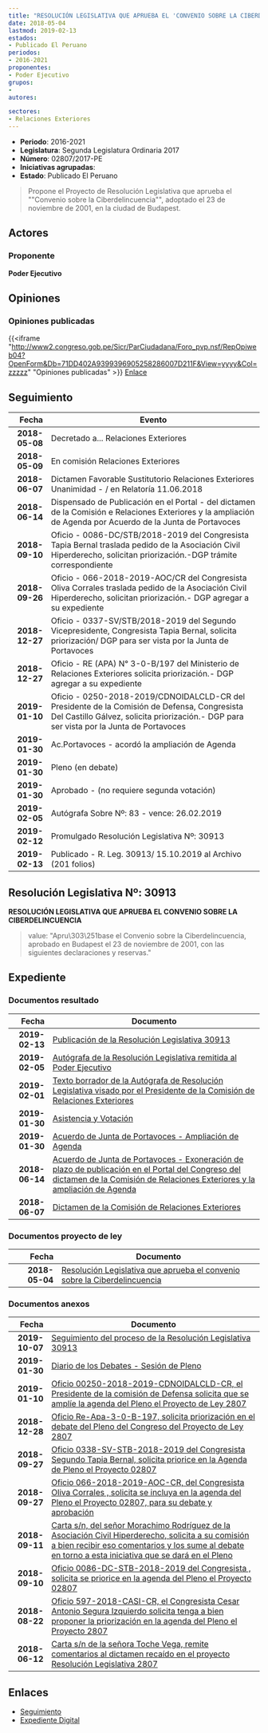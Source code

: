 ```yaml
---
title: "RESOLUCIÓN LEGISLATIVA QUE APRUEBA EL 'CONVENIO SOBRE LA CIBERDELINCUENCIA', ADOPTADO EL 23 DE NOVIEMBRE DE 2001, EN LA CIUDAD DE BUDAPEST"
date: 2018-05-04
lastmod: 2019-02-13
estados:
- Publicado El Peruano
periodos:
- 2016-2021
proponentes:
- Poder Ejecutivo
grupos:
- 
autores:

sectores:
- Relaciones Exteriores
---
```

- **Periodo**: 2016-2021
- **Legislatura**: Segunda Legislatura Ordinaria 2017
- **Número**: 02807/2017-PE
- **Iniciativas agrupadas**: 
- **Estado**: Publicado El Peruano

> Propone el Proyecto de Resolución Legislativa que aprueba el ""Convenio sobre la Ciberdelincuencia"", adoptado el 23 de noviembre de 2001, en la ciudad de Budapest.


## Actores

### Proponente

**Poder Ejecutivo**

## Opiniones

### Opiniones publicadas

{{<iframe "http://www2.congreso.gob.pe/Sicr/ParCiudadana/Foro_pvp.nsf/RepOpiweb04?OpenForm&Db=71DD402A9399396905258286007D211F&View=yyyy&Col=zzzzz" "Opiniones publicadas" >}}
[Enlace](http://www2.congreso.gob.pe/Sicr/ParCiudadana/Foro_pvp.nsf/RepOpiweb04?OpenForm&Db=71DD402A9399396905258286007D211F&View=yyyy&Col=zzzzz)


## Seguimiento

| Fecha | Evento |
|------:|--------|
| **2018-05-08** | Decretado a... Relaciones Exteriores |
| **2018-05-09** | En comisión Relaciones Exteriores |
| **2018-06-07** | Dictamen Favorable Sustitutorio Relaciones Exteriores Unanimidad - / en Relatoría 11.06.2018 |
| **2018-06-14** | Dispensado de Publicación en el Portal - del dictamen de la Comisión e Relaciones Exteriores y la ampliación de Agenda por Acuerdo de la Junta de Portavoces |
| **2018-09-10** | Oficio - 0086-DC/STB/2018-2019 del Congresista Tapia Bernal traslada pedido de la Asociación Civil Hiperderecho, solicitan priorización.-DGP trámite correspondiente |
| **2018-09-26** | Oficio - 066-2018-2019-AOC/CR del Congresista Oliva Corrales traslada pedido de la Asociación Civil Hiperderecho, solicitan priorización.- DGP agregar a su expediente |
| **2018-12-27** | Oficio - 0337-SV/STB/2018-2019 del Segundo Vicepresidente, Congresista Tapia Bernal, solicita priorización/ DGP para ser vista por la Junta de Portavoces |
| **2018-12-27** | Oficio - RE (APA) N° 3-0-B/197 del Ministerio de Relaciones Exteriores solicita priorización.- DGP agregar a su expediente |
| **2019-01-10** | Oficio - 0250-2018-2019/CDNOIDALCLD-CR del Presidente de la Comisión de Defensa, Congresista Del Castillo Gálvez, solicita priorización.- DGP para ser vista por la Junta de Portavoces |
| **2019-01-30** | Ac.Portavoces - acordó la ampliación de Agenda |
| **2019-01-30** | Pleno (en debate) |
| **2019-01-30** | Aprobado - (no requiere segunda votación) |
| **2019-02-05** | Autógrafa Sobre Nº: 83 - vence: 26.02.2019 |
| **2019-02-12** | Promulgado Resolución Legislativa Nº: 30913 |
| **2019-02-13** | Publicado - R. Leg. 30913/ 15.10.2019 al Archivo (201 folios) |

## Resolución Legislativa Nº: 30913

**RESOLUCIÓN LEGISLATIVA QUE APRUEBA EL CONVENIO SOBRE LA CIBERDELINCUENCIA**

> value: "Apru\303\251base el Convenio sobre la Ciberdelincuencia, aprobado en Budapest el 23 de noviembre de 2001, con las siguientes declaraciones y reservas."


## Expediente

### Documentos resultado

| Fecha | Documento |
|------:|-----------|
| **2019-02-13** | [Publicación de la Resolución Legislativa 30913](http://www.leyes.congreso.gob.pe/Documentos/2016_2021/ADLP/Normas_Legales/30913-RLG.pdf) |
| **2019-02-05** | [Autógrafa de la Resolución Legislativa remitida al Poder Ejecutivo](http://www.leyes.congreso.gob.pe/Documentos/2016_2021/ADLP/Texto_Aprobado/AU0280720190205.pdf) |
| **2019-02-01** | [Texto borrador de la Autógrafa de Resolución Legislativa visado por el Presidente de la Comisión de Relaciones Exteriores](http://www.leyes.congreso.gob.pe/Documentos/2016_2021/Texto_Borrador_de_Autografa/BAU0280720190201.pdf) |
| **2019-01-30** | [Asistencia y Votación](http://www.leyes.congreso.gob.pe/Documentos/2016_2021/Asistencia_y_Votacion/Proyectos_de_Ley/PL_AV02807_20190130.pdf) |
| **2019-01-30** | [Acuerdo de Junta de Portavoces - Ampliación de Agenda](http://www.leyes.congreso.gob.pe/Documentos/2016_2021/Acuerdos/Junta_Portavoces/AJP0280720190130..pdf) |
| **2018-06-14** | [Acuerdo de Junta de Portavoces - Exoneración de plazo de publicación en el Portal del Congreso del dictamen de la Comisión de Relaciones Exteriores y la ampliación de Agenda](http://www.leyes.congreso.gob.pe/Documentos/2016_2021/Acuerdos/Junta_Portavoces/AJP0280720180614.pdf) |
| **2018-06-07** | [Dictamen de la Comisión de Relaciones Exteriores](http://www.leyes.congreso.gob.pe/Documentos/2016_2021/Dictamenes/Proyectos_de_Ley/02807DC20MAY20180607.PDF) |

### Documentos proyecto de ley

| Fecha | Documento |
|------:|-----------|
| **2018-05-04** | [Resolución Legislativa que aprueba el convenio sobre la Ciberdelincuencia](http://www.leyes.congreso.gob.pe/Documentos/2016_2021/Proyectos_de_Ley_y_de_Resoluciones_Legislativas/PL0280720180504..pdf) |

### Documentos anexos

| Fecha | Documento |
|------:|-----------|
| **2019-10-07** | [Seguimiento del proceso de la Resolución Legislativa 30913](http://www.leyes.congreso.gob.pe/Documentos/2016_2021/Seguimiento_de_Proyectos_de_Ley/02807PL20191007.pdf) |
| **2019-01-30** | [Diario de los Debates - Sesión de Pleno](http://www2.congreso.gob.pe/Sicr/DiarioDebates/Publicad.nsf/SesionesPleno/05256D6E0073DFE905258393006202ED/$FILE/PLO-2018-20B.pdf) |
| **2019-01-10** | [Oficio 00250-2018-2019-CDNOIDALCLD-CR, el Presidente de la comisión de Defensa solicita que se amplíe la agenda del Pleno el Proyecto de Ley 2807](http://www.leyes.congreso.gob.pe/Documentos/2016_2021/Oficios/Comisiones_Ordinarias/OFICIO-00250-2018-2019-CDNOIDALCLD-CR.pdf) |
| **2018-12-28** | [Oficio Re-Apa-3-0-B-197, solicita priorización en el debate del Pleno del Congreso del Proyecto de Ley 2807](http://www.leyes.congreso.gob.pe/Documentos/2016_2021/Oficios/Otras_Instituciones/OF-RE-APA-3-0-B-197.pdf) |
| **2018-09-27** | [Oficio 0338-SV-STB-2018-2019 del Congresista Segundo Tapia Bernal, solicita priorice en la Agenda de Pleno el Proyecto 02807](http://www.leyes.congreso.gob.pe/Documentos/2016_2021/Oficios/Congresistas/OFICIO-0338-SV-STB-2018-2019.pdf) |
| **2018-09-27** | [Oficio 066-2018-2019-AOC-CR, del Congresista Oliva Corrales , solicita se incluya en la agenda del Pleno el Proyecto 02807, para su debate y aprobación](http://www.leyes.congreso.gob.pe/Documentos/2016_2021/Oficios/Congresistas/OFICIO-066-2018-2019-AOC-CR.PDF) |
| **2018-09-11** | [Carta s/n, del señor Morachimo Rodríguez de la Asociación Civil Hiperderecho, solicita a su comisión a bien recibir eso comentarios y los sume al debate en torno a esta iniciativa que se dará en el Pleno](http://www.leyes.congreso.gob.pe/Documentos/2016_2021/Oficios/Otras_Instituciones/CARTA-S-N20180911.pdf) |
| **2018-09-10** | [Oficio 0086-DC-STB-2018-2019 del Congresista , solicita se priorice en la agenda del Pleno el Proyecto 02807](http://www.leyes.congreso.gob.pe/Documentos/2016_2021/Oficios/Congresistas/OFICIO-0086-DCSTB-2018-2019.PDF) |
| **2018-08-22** | [Oficio 597-2018-CASI-CR, el Congresista Cesar Antonio Segura Izquierdo solicita tenga a bien proponer la priorización en la agenda del Pleno el Proyecto 2807](http://www.leyes.congreso.gob.pe/Documentos/2016_2021/Oficios/Congresistas/OFICIO-597-2018-CASI-CR.pdf) |
| **2018-06-12** | [Carta s/n de la señora Toche Vega, remite comentarios al dictamen recaído en el proyecto Resolución Legislativa 2807](http://www.leyes.congreso.gob.pe/Documentos/2016_2021/Oficios/Otras_Instituciones/CARTA-S-N20180612.pdf) |

## Enlaces

- [Seguimiento](http://www2.congreso.gob.pe/Sicr/TraDocEstProc/CLProLey2016.nsf/f7fff46988ca05b1052578e100829cc7/28c7fbd68e9f706705258286006476b6?OpenDocument)
- [Expediente Digital](http://www2.congreso.gob.pe/Sicr/TraDocEstProc/Expvirt_2011.nsf/visbusqptramdoc1621/02807?opendocument)

